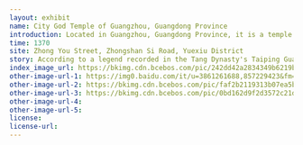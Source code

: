 ```yaml
---
layout: exhibit
name: City God Temple of Guangzhou, Guangdong Province
introduction: Located in Guangzhou, Guangdong Province, it is a temple dedicated to City God. City God Temple was built in the third year of Hongwu of the Ming Dynasty (1370), is the largest city god temple in Lingnan during the Ming Dynasty, the existing temple for the Qing Dynasty reconstruction.
time: 1370
site: Zhong You Street, Zhongshan Si Road, Yuexiu District
story: According to a legend recorded in the Tang Dynasty's Taiping Guangji, Cui Wei, a Tang man, unintentionally broke into the tomb of the King of South Vietnam and was helped by a messenger from Yangcheng to return to earth. At that time, Cui Wei promised the messenger of Yangcheng to replace his house of clothes as a reward. Later, Cui Wei passed by the City God Temple and realized that the messenger of Yangcheng was the Guangzhou City God, so he decorated the idol and expanded the temple.
index_image_url: https://bkimg.cdn.bcebos.com/pic/242dd42a2834349b6219b2e1c3ea15ce36d3beb3?x-bce-process=image/resize,m_lfit,w_220,limit_1/format,f_auto
other-image-url-1: https://img0.baidu.com/it/u=3861261688,857229423&fm=26&fmt=auto
other-image-url-2: https://bkimg.cdn.bcebos.com/pic/faf2b2119313b07ea5b8886c06d7912397dd8c49?x-bce-process=image/watermark,image_d2F0ZXIvYmFpa2UxMTY=,g_7,xp_5,yp_5/format,f_auto
other-image-url-3: https://bkimg.cdn.bcebos.com/pic/0bd162d9f2d3572c21d944b88013632762d0c39f?x-bce-process=image/watermark,image_d2F0ZXIvYmFpa2UxMTY=,g_7,xp_5,yp_5/format,f_auto
other-image-url-4: 
other-image-url-5: 
license:
license-url:
---
```

